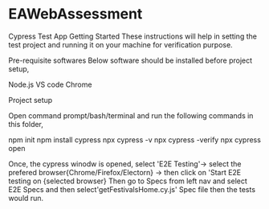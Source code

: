# EAWebAssessment

Cypress Test App
Getting Started
These instructions will help in setting the test project and running it on your machine for verification purpose.

Pre-requisite softwares
Below software should be installed before project setup,

Node.js
VS code
Chrome

Project setup

Open command prompt/bash/terminal and run the following commands in this folder,

npm init
npm install cypress
npx cypress -v
npx cypress -verify
npx cypress open

Once, the cypress winodw is opened, select 'E2E Testing'-> select the prefered browser{Chrome/Firefox/Electorn}  -> then click on 'Start E2E testing on {selected browser}
Then go to Specs from left nav and select E2E Specs and then select'getFestivalsHome.cy.js' Spec file then the tests would run.





